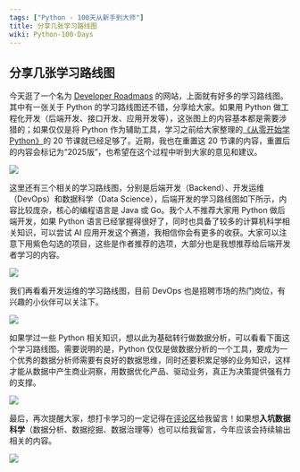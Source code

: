 ```yaml
---
tags: ["Python - 100天从新手到大师"]
title: 分享几张学习路线图
wiki: Python-100-Days
---
```


## 分享几张学习路线图

今天逛了一个名为 [Developer Roadmaps](https://roadmap.sh) 的网站，上面就有好多的学习路线图。其中有一张关于 Python 的学习路线图还不错，分享给大家。如果用 Python 做工程化开发（后端开发、接口开发、应用开发等），这张图上的内容基本都是需要涉猎的；如果仅仅是将 Python 作为辅助工具，学习之前给大家整理的[《从零开始学Python》](https://www.zhihu.com/column/c_1216656665569013760)的 20 节课就已经足够了。近期，我也在重置这 20 节课的内容，重置后的内容会标记为“2025版”，也希望在这个过程中听到大家的意见和建议。

<img src="../res/Python-Roadmap.png">

这里还有三个相关的学习路线图，分别是后端开发（Backend）、开发运维（DevOps）和数据科学（Data Science），后端开发的学习路线图如下所示，内容比较庞杂，核心的编程语言是 Java 或 Go。我个人不推荐大家用 Python 做后端开发，如果 Python 语言已经掌握得很好了，同时也具备了较多的计算机科学相关知识，可以尝试 AI 应用开发这个赛道，我相信你会有更多的收获。大家可以注意下用紫色勾选的项目，这些是作者推荐的选项，大部分也是我想推荐给后端开发者学习的内容。

<img src="../res/Backend-Roadmap.png">

我们再看看开发运维的学习路线图，目前 DevOps 也是招聘市场的热门岗位，有兴趣的小伙伴可以关注下。

<img src="../res/DevOps-Roadmap.png">

如果学过一些 Python 相关知识，想以此为基础转行做数据分析，可以看看下面这个学习路线图。需要说明的是，Python 仅仅是做数据分析的一个工具，要成为一个优秀的数据分析师需要有良好的数据思维，同时还要积累足够的业务知识，这样才能从数据中产生商业洞察，用数据优化产品、驱动业务，真正为决策提供强有力的支撑。

<img src="../res/Data-Analyst-Roadmap.png">

最后，再次提醒大家，想打卡学习的一定记得在[评论区](https://zhuanlan.zhihu.com/p/23821670129)给我留言！如果想**入坑数据科学**（数据分析、数据挖掘、数据治理等）也可以给我留言，今年应该会持续输出相关的内容。

<img src="../res/modern-data-scientist.webp">